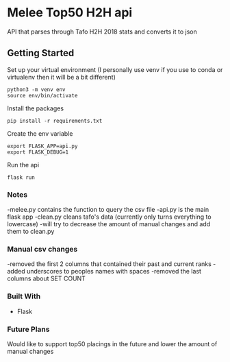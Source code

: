 # Melee Top50 H2H api
API that parses through Tafo H2H 2018 stats and converts it to json


## Getting Started
Set up your virtual environment (I personally use venv if you use to conda or virtualenv then it will be a bit different)
```
python3 -m venv env
source env/bin/activate
```
Install the packages
```
pip install -r requirements.txt
```
Create the env variable
```
export FLASK_APP=api.py
export FLASK_DEBUG=1
```
Run the api
```
flask run
```
### Notes
-melee.py contains the function to query the csv file
-api.py is the main flask app
-clean.py cleans tafo's data (currently only turns everything to lowercase)
-will try to decrease the amount of manual changes and add them to clean.py


### Manual csv changes
-removed the first 2 columns that contained their past and current ranks 
-added underscores to peoples names with spaces
-removed the last columns about SET COUNT 

### Built With
* Flask

### Future Plans 
Would like to support top50 placings in the future and lower the amount of manual changes


